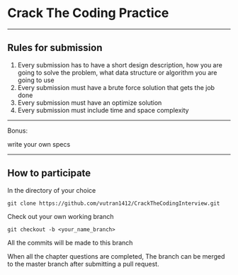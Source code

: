 # Crack The Coding Practice
- - - -
## Rules for submission
1. Every submission has to have a short design description, how you are going to solve the problem, what data structure or algorithm you are going to use
2. Every submission must have a brute force solution that gets the job done
3. Every submission must have an optimize solution
4. Every submission must include time and space complexity

- - - -

Bonus:

write your own specs

- - - -
## How to participate
In the directory of your choice

`git clone https://github.com/vutran1412/CrackTheCodingInterview.git`

Check out your own working branch

`git checkout -b <your_name_branch>` 

All the commits will be made to this branch

When all the chapter questions are completed, The branch can be merged to the master branch after submitting a pull request.


